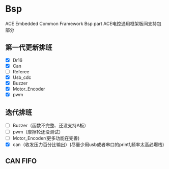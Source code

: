 # Bsp
 ACE Embedded Common Framework Bsp part ACE电控通用框架板间支持包部分



## 第一代更新排班

- [x] Dr16
- [x] Can
- [ ] Referee
- [x] Usb_cdc
- [x] Buzzer
- [x] Motor_Encoder
- [x] pwm

## 迭代排班

- [ ] Buzzer（函数不完整、还没支持A板）
- [ ] pwm（摩擦轮还没测试）
- [ ] Motor_Encoder(更多功能在完善)
- [x] can（收发压力百分比输出）(尽量少用usb或者串口的printf,频率太高必爆栈)

## CAN FIFO

